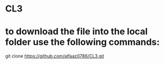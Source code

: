 # CL3

# to download the file into the local folder use the following commands:

 git clone https://github.com/alfaaz0786/CL3.git

